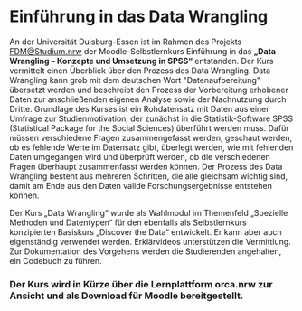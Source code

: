 
# Einführung in das Data Wrangling

An der Universität Duisburg-Essen ist im Rahmen des Projekts FDM@Studium.nrw der Moodle-Selbstlernkurs Einführung in das **„Data Wrangling – Konzepte und Umsetzung in SPSS“** entstanden. 
Der Kurs vermittelt einen Überblick über den Prozess des Data Wrangling. Data Wrangling kann grob mit dem deutschen Wort "Datenaufbereitung" übersetzt werden und beschreibt den Prozess der Vorbereitung erhobener Daten zur anschließenden eigenen Analyse sowie der Nachnutzung durch Dritte. Grundlage des Kurses ist ein Rohdatensatz mit Daten aus einer Umfrage zur Studienmotivation, der zunächst in die Statistik-Software SPSS (Statistical Package for the Social Sciences) überführt werden muss. 
Dafür müssen verschiedene Fragen zusammengefasst werden, geschaut werden, ob es fehlende Werte im Datensatz gibt, überlegt werden, wie mit fehlenden Daten umgegangen wird und überprüft werden, ob die verschiedenen Fragen überhaupt zusammenfasst werden können. Der Prozess des Data Wrangling besteht aus mehreren Schritten, die alle gleichsam wichtig sind, damit am Ende aus den Daten valide Forschungsergebnisse entstehen können.



Der Kurs „Data Wrangling“ wurde als Wahlmodul im Themenfeld „Spezielle Methoden und Datentypen“ für den ebenfalls als Selbstlernkurs konzipierten Basiskurs „Discover the Data“ entwickelt. Er kann aber auch eigenständig verwendet werden. 
Erklärvideos unterstützen die Vermittlung. 
Zur Dokumentation des Vorgehens werden die Studierenden angehalten, ein Codebuch zu führen. 

### Der Kurs wird in Kürze über die Lernplattform orca.nrw zur Ansicht und als Download für Moodle bereitgestellt.  

